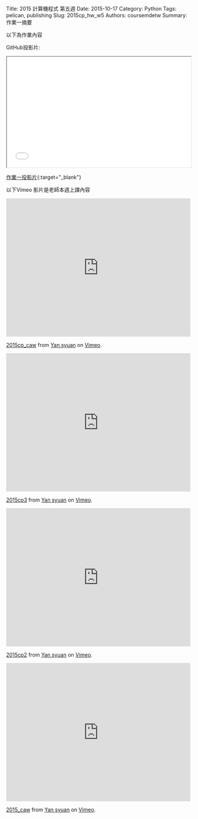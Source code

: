 Title: 2015 計算機程式 第五週
Date: 2015-10-17
Category: Python
Tags: pelican, publishing
Slug: 2015cp_hw_w5
Authors: coursemdetw
Summary: 作業一摘要

以下為作業內容

GitHub投影片:

<iframe src="W5.html" width="500" height="300"></iframe>

[作業一投影片](W4.html){:target="_blank"}

以下Vimeo 影片是老師本週上課內容

<iframe src="https://player.vimeo.com/video/142585516" width="500" height="375" frameborder="0" webkitallowfullscreen mozallowfullscreen allowfullscreen></iframe> <p><a href="https://vimeo.com/142585516">2015cp_caw</a> from <a href="https://vimeo.com/user44900188">Yan syuan</a> on <a href="https://vimeo.com">Vimeo</a>.</p>

<iframe src="https://player.vimeo.com/video/142589394" width="500" height="375" frameborder="0" webkitallowfullscreen mozallowfullscreen allowfullscreen></iframe> <p><a href="https://vimeo.com/142589394">2015cp3</a> from <a href="https://vimeo.com/user44900188">Yan syuan</a> on <a href="https://vimeo.com">Vimeo</a>.</p>

<iframe src="https://player.vimeo.com/video/142589103" width="500" height="375" frameborder="0" webkitallowfullscreen mozallowfullscreen allowfullscreen></iframe> <p><a href="https://vimeo.com/142589103">2015cp2</a> from <a href="https://vimeo.com/user44900188">Yan syuan</a> on <a href="https://vimeo.com">Vimeo</a>.</p>

<iframe src="https://player.vimeo.com/video/142585517" width="500" height="375" frameborder="0" webkitallowfullscreen mozallowfullscreen allowfullscreen></iframe> <p><a href="https://vimeo.com/142585517">2015_caw</a> from <a href="https://vimeo.com/user44900188">Yan syuan</a> on <a href="https://vimeo.com">Vimeo</a>.</p>